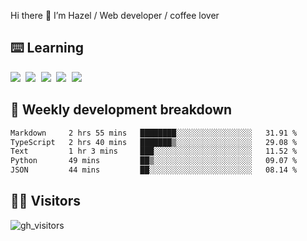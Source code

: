 
Hi there 👋 I’m Hazel / Web developer / coffee lover

## ⌨️ Learning

<samp>
 <a href="https://github.com/vuejs/core"><img src="https://api.iconify.design/logos:vue.svg" /></a>
  <a href="https://github.com/vuejs/core"><img src="https://api.iconify.design/logos:react.svg" /></a>
  <a href="https://github.com/vitejs/vite"><img src="https://api.iconify.design/logos:vitejs.svg" /></a>
  <a href="https://github.com/microsoft/TypeScript"><img src="https://api.iconify.design/logos:typescript-icon.svg" /></a> 
  <a href="https://github.com/unocss/unocss"><img src="https://api.iconify.design/logos:unocss.svg" /></a>
  

</samp>


## 🦀 Weekly development breakdown

<!--START_SECTION:waka-->

```txt
Markdown     2 hrs 55 mins   ████████░░░░░░░░░░░░░░░░░   31.91 %
TypeScript   2 hrs 40 mins   ███████▒░░░░░░░░░░░░░░░░░   29.08 %
Text         1 hr 3 mins     ███░░░░░░░░░░░░░░░░░░░░░░   11.52 %
Python       49 mins         ██▒░░░░░░░░░░░░░░░░░░░░░░   09.07 %
JSON         44 mins         ██░░░░░░░░░░░░░░░░░░░░░░░   08.14 %
```

<!--END_SECTION:waka-->
## 👬🏻 Visitors

![gh_visitors](https://profile-counter.glitch.me/Hazel-Lin/count.svg)

